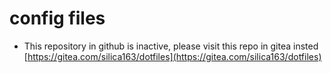 # config files
- This repository in github is inactive, please visit this repo in gitea insted [https://gitea.com/silica163/dotfiles](https://gitea.com/silica163/dotfiles)
